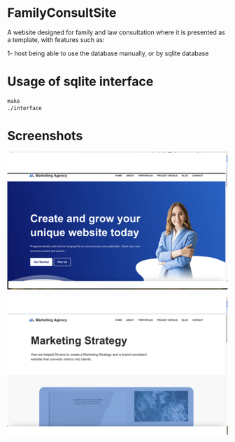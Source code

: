 # FamilyConsultSite

A website designed for family and law consultation where it is    presented as  a template,  with features such as:

1- host being able to use the database manually, or by sqlite database

# Usage of sqlite interface
```
make 
./interface
```

# Screenshots 



![alt text](images/Image2.png)


![alt text](images/image1.png)


